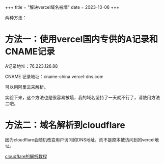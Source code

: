 +++
title = "解决vercel域名被墙"
date = 2023-10-06
+++

两种方法：

# 方法一：使用vercel国内专供的A记录和CNAME记录

A记录地址：76.223.126.88

CNAME 记录地址：cname-china.vercel-dns.com

可以用阿里云来解析。

实验下来，这个方法也是很容易被墙，我的域名坚持了一天就不行了，请使用方法二吧。

# 方法二：域名解析到cloudflare

因为cloudflare会随机改变用户访问的DNS地址，而不是原本被访问到的vercel地址。

[cloudflare的解析教程](@/blog/cloudflare-dns.md)


